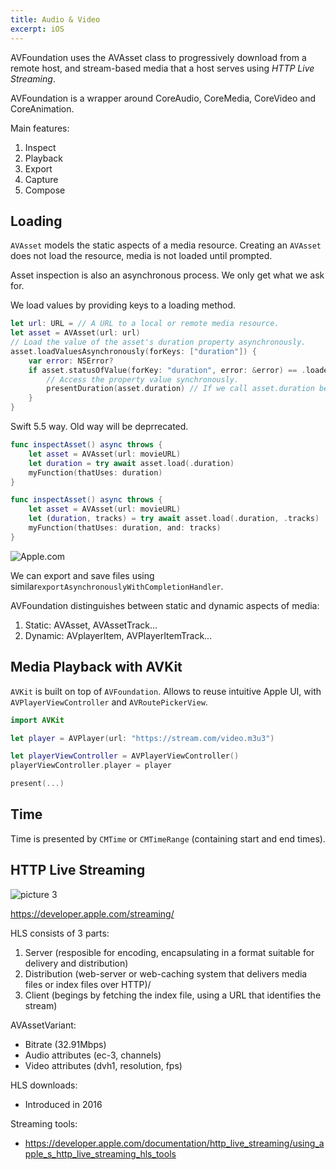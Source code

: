 ```yaml
---
title: Audio & Video
excerpt: iOS
---
```


AVFoundation uses the AVAsset class to progressively download from a remote host, and stream-based media that a host serves using *HTTP Live Streaming*. 

AVFoundation is a wrapper around CoreAudio, CoreMedia, CoreVideo and CoreAnimation.

Main features:
1. Inspect
2. Playback
3. Export
4. Capture
5. Compose

## Loading

`AVAsset` models the static aspects of a media resource. Creating an `AVAsset` does not load the resource, media is not loaded until prompted. 

Asset inspection is also an asynchronous process. We only get what we ask for.

We load values by providing keys to a loading method.

```swift
let url: URL = // A URL to a local or remote media resource.
let asset = AVAsset(url: url)
// Load the value of the asset's duration property asynchronously.
asset.loadValuesAsynchronously(forKeys: ["duration"]) {
    var error: NSError?
    if asset.statusOfValue(forKey: "duration", error: &error) == .loaded {
        // Access the property value synchronously.
        presentDuration(asset.duration) // If we call asset.duration before loading, it would block I/O!
    }
}
```

Swift 5.5 way. Old way will be deprrecated. 
```swift
func inspectAsset() async throws {
    let asset = AVAsset(url: movieURL)
    let duration = try await asset.load(.duration)
    myFunction(thatUses: duration)
}

func inspectAsset() async throws {
    let asset = AVAsset(url: movieURL)
    let (duration, tracks) = try await asset.load(.duration, .tracks)
    myFunction(thatUses: duration, and: tracks)
}
```

![Apple.com](/images/notes/1bccd220960e2615c1c6b0933efea56e88b83393de2c8d325a749f8d37b9e4f6.png)  


We can export and save files using similar`exportAsynchronouslyWithCompletionHandler`.

AVFoundation distinguishes between static and dynamic aspects of media:
1. Static: AVAsset, AVAssetTrack... 
2. Dynamic: AVplayerItem, AVPlayerItemTrack...

## Media Playback with AVKit

`AVKit` is built on top of `AVFoundation`. Allows to reuse intuitive Apple UI, with `AVPlayerViewController` and `AVRoutePickerView`.

```swift
import AVKit

let player = AVPlayer(url: "https://stream.com/video.m3u3")

let playerViewController = AVPlayerViewController()
playerViewController.player = player

present(...)
```

## Time

Time is presented by `CMTime` or `CMTimeRange` (containing start and end times).

## HTTP Live Streaming

![picture 3](/images/notes/92fd3d4ecd5caee3c6cc2980d0918499ff0b5588294b07575264314b0f8e47ca.png)  

https://developer.apple.com/streaming/

HLS consists of 3 parts:
1. Server (resposible for encoding, encapsulating in a format suitable for delivery and distribution)
2. Distribution (web-server or web-caching system that delivers media files or index files over HTTP)/
3. Client (begings by fetching the index file, using a URL that identifies the stream)

AVAssetVariant:
- Bitrate (32.91Mbps)
- Audio attributes (ec-3, channels)
- Video attributes (dvh1, resolution, fps)

HLS downloads:
- Introduced in 2016

Streaming tools:
- https://developer.apple.com/documentation/http_live_streaming/using_apple_s_http_live_streaming_hls_tools